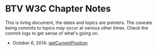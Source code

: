 # BTV W3C Chapter Notes
This is living document, the dates and topics are pointers. The caveate being commits to topics may occur at various other times. Check the commit logs to get sense of what's going on.

 * October 6, 2014: [getCurrentPosition](getCurrentPosition)
